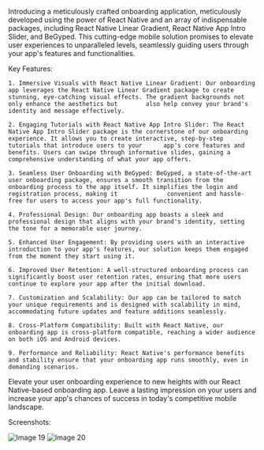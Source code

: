 Introducing a meticulously crafted onboarding application, meticulously developed using the power of React Native and an array of indispensable packages, including React Native Linear Gradient, React Native App Intro Slider, and BeGyped. This cutting-edge mobile solution promises to elevate user experiences to unparalleled levels, seamlessly guiding users through your app's features and functionalities.


Key Features:


    1. Immersive Visuals with React Native Linear Gradient: Our onboarding app leverages the React Native Linear Gradient package to create stunning, eye-catching visual effects. The gradient backgrounds not only enhance the aesthetics but        also help convey your brand's identity and message effectively.

    2. Engaging Tutorials with React Native App Intro Slider: The React Native App Intro Slider package is the cornerstone of our onboarding experience. It allows you to create interactive, step-by-step tutorials that introduce users to your      app's core features and benefits. Users can swipe through informative slides, gaining a comprehensive understanding of what your app offers.

    3. Seamless User Onboarding with BeGyped: BeGyped, a state-of-the-art user onboarding package, ensures a smooth transition from the onboarding process to the app itself. It simplifies the login and registration process, making it              convenient and hassle-free for users to access your app's full functionality.

    4. Professional Design: Our onboarding app boasts a sleek and professional design that aligns with your brand's identity, setting the tone for a memorable user journey.

    5. Enhanced User Engagement: By providing users with an interactive introduction to your app's features, our solution keeps them engaged from the moment they start using it.

    6. Improved User Retention: A well-structured onboarding process can significantly boost user retention rates, ensuring that more users continue to explore your app after the initial download.

    7. Customization and Scalability: Our app can be tailored to match your unique requirements and is designed with scalability in mind, accommodating future updates and feature additions seamlessly.

    8. Cross-Platform Compatibility: Built with React Native, our onboarding app is cross-platform compatible, reaching a wider audience on both iOS and Android devices.

    9. Performance and Reliability: React Native's performance benefits and stability ensure that your onboarding app runs smoothly, even in demanding scenarios.


Elevate your user onboarding experience to new heights with our React Native-based onboarding app. Leave a lasting impression on your users and increase your app's chances of success in today's competitive mobile landscape. 

Screenshots:

   ![Image 19](https://github.com/AliHosaam/Fullstack-Online-Shop/assets/137641254/e77e30ae-83f4-4c47-8d97-e20d8921015c)
   ![Image 20](https://github.com/AliHosaam/Fullstack-Online-Shop/assets/137641254/6f5f36ab-9c31-4b03-b7e0-c3cfd5b22792)
